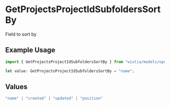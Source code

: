# GetProjectsProjectIdSubfoldersSortBy

Field to sort by

## Example Usage

```typescript
import { GetProjectsProjectIdSubfoldersSortBy } from "wistia/models/operations";

let value: GetProjectsProjectIdSubfoldersSortBy = "name";
```

## Values

```typescript
"name" | "created" | "updated" | "position"
```